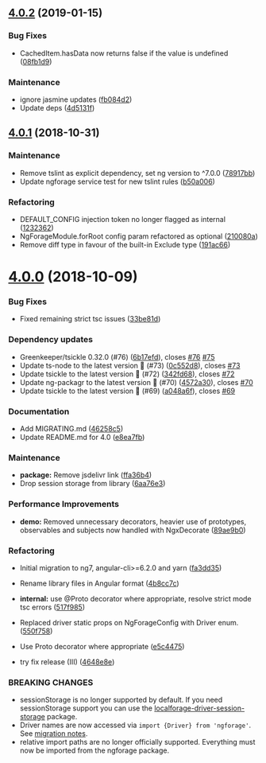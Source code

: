 ## [4.0.2](https://github.com/Alorel/ngforage/compare/4.0.1...4.0.2) (2019-01-15)


### Bug Fixes

* CachedItem.hasData now returns false if the value is undefined ([08fb1d9](https://github.com/Alorel/ngforage/commit/08fb1d9))


### Maintenance

* ignore jasmine updates ([fb084d2](https://github.com/Alorel/ngforage/commit/fb084d2))
* Update deps ([4d5131f](https://github.com/Alorel/ngforage/commit/4d5131f))

## [4.0.1](https://github.com/Alorel/ngforage.git/compare/4.0.0...4.0.1) (2018-10-31)


### Maintenance

* Remove tslint as explicit dependency, set ng version to ^7.0.0 ([78917bb](https://github.com/Alorel/ngforage.git/commit/78917bb))
* Update ngforage service test for new tslint rules ([b50a006](https://github.com/Alorel/ngforage.git/commit/b50a006))


### Refactoring

* DEFAULT_CONFIG injection token no longer flagged as internal ([1232362](https://github.com/Alorel/ngforage.git/commit/1232362))
* NgForageModule.forRoot config param refactored as optional ([210080a](https://github.com/Alorel/ngforage.git/commit/210080a))
* Remove diff type in favour of the built-in Exclude type ([191ac66](https://github.com/Alorel/ngforage.git/commit/191ac66))

# [4.0.0](https://github.com/Alorel/ngforage/compare/3.4.0...4.0.0) (2018-10-09)


### Bug Fixes

* Fixed remaining strict tsc issues ([33be81d](https://github.com/Alorel/ngforage/commit/33be81d))


### Dependency updates

* Greenkeeper/tsickle 0.32.0 (#76) ([6b17efd](https://github.com/Alorel/ngforage/commit/6b17efd)), closes [#76](https://github.com/Alorel/ngforage/issues/76) [#75](https://github.com/Alorel/ngforage/issues/75)
* Update ts-node to the latest version 🚀 (#73) ([0c552d8](https://github.com/Alorel/ngforage/commit/0c552d8)), closes [#73](https://github.com/Alorel/ngforage/issues/73)
* Update tsickle to the latest version 🚀 (#72) ([342fd68](https://github.com/Alorel/ngforage/commit/342fd68)), closes [#72](https://github.com/Alorel/ngforage/issues/72)
* Update ng-packagr to the latest version 🚀 (#70) ([4572a30](https://github.com/Alorel/ngforage/commit/4572a30)), closes [#70](https://github.com/Alorel/ngforage/issues/70)
* Update tsickle to the latest version 🚀 (#69) ([a048a6f](https://github.com/Alorel/ngforage/commit/a048a6f)), closes [#69](https://github.com/Alorel/ngforage/issues/69)


### Documentation

* Add MIGRATING.md ([46258c5](https://github.com/Alorel/ngforage/commit/46258c5))
* Update README.md for 4.0 ([e8ea7fb](https://github.com/Alorel/ngforage/commit/e8ea7fb))


### Maintenance

* **package:** Remove jsdelivr link ([ffa36b4](https://github.com/Alorel/ngforage/commit/ffa36b4))
* Drop session storage from library ([6aa76e3](https://github.com/Alorel/ngforage/commit/6aa76e3))


### Performance Improvements

* **demo:** Removed unnecessary decorators, heavier use of prototypes, observables and subjects now handled with NgxDecorate ([89ae9b0](https://github.com/Alorel/ngforage/commit/89ae9b0))


### Refactoring

* Initial migration to ng7, angular-cli>=6.2.0 and yarn ([fa3dd35](https://github.com/Alorel/ngforage/commit/fa3dd35))
* Rename library files in Angular format ([4b8cc7c](https://github.com/Alorel/ngforage/commit/4b8cc7c))
* **internal:** use @Proto decorator where appropriate, resolve strict mode tsc errors ([517f985](https://github.com/Alorel/ngforage/commit/517f985))
* Replaced driver static props on NgForageConfig with Driver enum. ([550f758](https://github.com/Alorel/ngforage/commit/550f758))
* Use Proto decorator where appropriate ([e5c4475](https://github.com/Alorel/ngforage/commit/e5c4475))


* try fix release (III) ([4648e8e](https://github.com/Alorel/ngforage/commit/4648e8e))


### BREAKING CHANGES

* sessionStorage is no longer supported by default. If you need sessionStorage support you can use the [localforage-driver-session-storage](https://npmjs.com/package/localforage-driver-session-storage) package.
* Driver names are now accessed via `import {Driver} from 'ngforage'`. See [migration notes](https://github.com/Alorel/ngforage/blob/4.0.0/MIGRATING.md).
* relative import paths are no longer officially supported. Everything must now be imported from the ngforage package.
